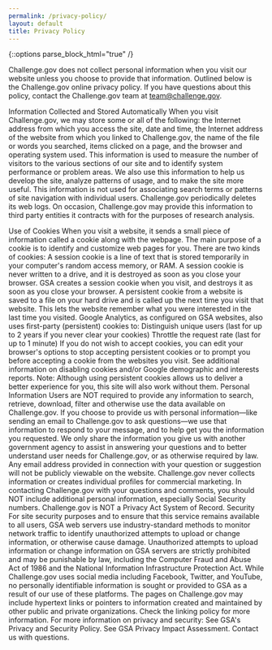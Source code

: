 ```yaml
---
permalink: /privacy-policy/
layout: default
title: Privacy Policy
---
```


{::options parse_block_html="true" /}
<div class="grid-container usa-prose">
<div class="grid-row  padding-x-8 margin-bottom-4">

Challenge.gov does not collect personal information when you visit our website unless you choose to provide that information. Outlined below is the Challenge.gov online privacy policy. If you have questions about this policy, contact the Challenge.gov team at team@challenge.gov.

Information Collected and Stored Automatically
When you visit Challenge.gov, we may store some or all of the following: the Internet address from which you access the site, date and time, the Internet address of the website from which you linked to Challenge.gov, the name of the file or words you searched, items clicked on a page, and the browser and operating system used.
This information is used to measure the number of visitors to the various sections of our site and to identify system performance or problem areas. We also use this information to help us develop the site, analyze patterns of usage, and to make the site more useful. This information is not used for associating search terms or patterns of site navigation with individual users. Challenge.gov periodically deletes its web logs. On occasion, Challenge.gov may provide this information to third party entities it contracts with for the purposes of research analysis.

Use of Cookies
When you visit a website, it sends a small piece of information called a cookie along with the webpage. The main purpose of a cookie is to identify and customize web pages for you. 
There are two kinds of cookies:
A session cookie is a line of text that is stored temporarily in your computer's random access memory, or RAM. A session cookie is never written to a drive, and it is destroyed as soon as you close your browser. GSA creates a session cookie when you visit, and destroys it as soon as you close your browser.
A persistent cookie from a website is saved to a file on your hard drive and is called up the next time you visit that website. This lets the website remember what you were interested in the last time you visited. Google Analytics, as configured on GSA websites, also uses first-party (persistent) cookies to:
Distinguish unique users (last for up to 2 years if you never clear your cookies)
Throttle the request rate (last for up to 1 minute)
If you do not wish to accept cookies, you can edit your browser's options to stop accepting persistent cookies or to prompt you before accepting a cookie from the websites you visit. See additional information on disabling cookies and/or Google demographic and interests reports.
Note: Although using persistent cookies allows us to deliver a better experience for you, this site will also work without them.
Personal Information
Users are NOT required to provide any information to search, retrieve, download, filter and otherwise use the data available on Challenge.gov. If you choose to provide us with personal information—like sending an email to Challenge.gov to ask questions—we use that information to respond to your message, and to help get you the information you requested. We only share the information you give us with another government agency to assist in answering your questions and to better understand user needs for Challenge.gov, or as otherwise required by law. Any email address provided in connection with your question or suggestion will not be publicly viewable on the website. Challenge.gov never collects information or creates individual profiles for commercial marketing.
In contacting Challenge.gov with your questions and comments, you should NOT include additional personal information, especially Social Security numbers.
Challenge.gov is NOT a Privacy Act System of Record. 
Security
For site security purposes and to ensure that this service remains available to all users, GSA web servers use industry-standard methods to monitor network traffic to identify unauthorized attempts to upload or change information, or otherwise cause damage. 
Unauthorized attempts to upload information or change information on GSA servers are strictly prohibited and may be punishable by law, including the Computer Fraud and Abuse Act of 1986 and the National Information Infrastructure Protection Act.
While Challenge.gov uses social media including Facebook, Twitter, and YouTube, no personally identifiable information is sought or provided to GSA as a result of our use of these platforms. 
The pages on Challenge.gov may include hypertext links or pointers to information created and maintained by other public and private organizations. Check the linking policy for more information.
For more information on privacy and security:
See GSA's Privacy and Security Policy. 
See GSA Privacy Impact Assessment.
Contact us with questions.
</div>
</div>
